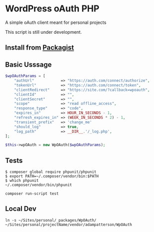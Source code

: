 # WordPress oAuth PHP

A simple oAuth client meant for personal projects

This script is still under development.

## Install from [Packagist](https://packagist.org/packages/adampatterson/wpoauth)

## Basic Usssage

```php
$wpOAuthParams = [
    "authUrl"            => "https://auth.com/connect/authorize",
    "tokenUrl"           => "https://auth.com/connect/token",
    "clientRedirect"     => "https://site.com/?callback=wpoauth",
    "clientId"           => "",
    "clientSecret"       => "",
    "scope"              => "read offline_access",
    "response_type"      => "code",
    "expires_in"         => HOUR_IN_SECONDS - 1,
    "refresh_expires_in" => (WEEK_IN_SECONDS * 2) - 1,
    "transient_prefix"   => 'change_me'
    "should_log"         => true,
    "log_path"           => __DIR__.'/_log.php',
];

$this->wpOAuth = new WpOAuth($wpOAuthParams);
```


## Tests

```
$ composer global require phpunit/phpunit
$ export PATH=~/.composer/vendor/bin:$PATH
$ which phpunit
~/.composer/vendor/bin/phpunit
```

`composer run-script test`

## Local Dev

`ln -s ~/Sites/personal/_packages/WpOAuth/ ~/Sites/personal/projectName/vendor/adampatterson/WpOAuth`
